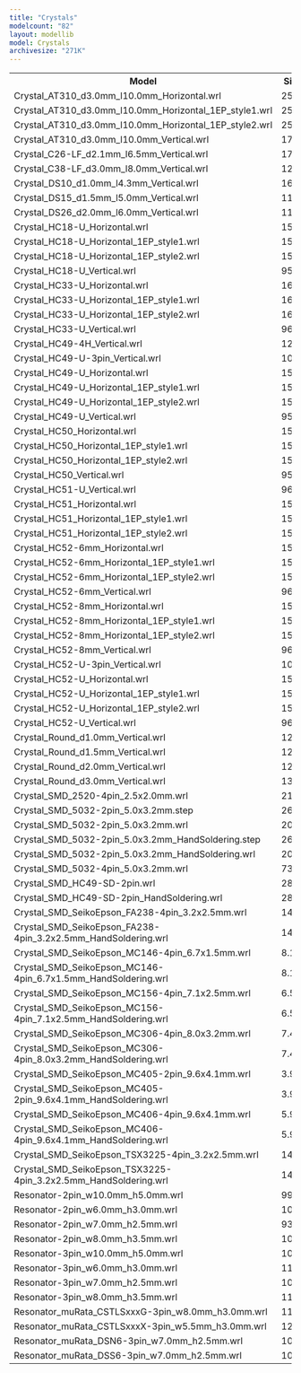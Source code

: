```yaml
---
title: "Crystals"
modelcount: "82"
layout: modellib
model: Crystals
archivesize: "271K"
---
```


<table><tr>
<th>Model</th>
<th>Size</th>
</tr>
<tr><td>Crystal_AT310_d3.0mm_l10.0mm_Horizontal.wrl</td><td>25K</td></tr>
<tr><td>Crystal_AT310_d3.0mm_l10.0mm_Horizontal_1EP_style1.wrl</td><td>25K</td></tr>
<tr><td>Crystal_AT310_d3.0mm_l10.0mm_Horizontal_1EP_style2.wrl</td><td>25K</td></tr>
<tr><td>Crystal_AT310_d3.0mm_l10.0mm_Vertical.wrl</td><td>173K</td></tr>
<tr><td>Crystal_C26-LF_d2.1mm_l6.5mm_Vertical.wrl</td><td>172K</td></tr>
<tr><td>Crystal_C38-LF_d3.0mm_l8.0mm_Vertical.wrl</td><td>126K</td></tr>
<tr><td>Crystal_DS10_d1.0mm_l4.3mm_Vertical.wrl</td><td>165K</td></tr>
<tr><td>Crystal_DS15_d1.5mm_l5.0mm_Vertical.wrl</td><td>114K</td></tr>
<tr><td>Crystal_DS26_d2.0mm_l6.0mm_Vertical.wrl</td><td>110K</td></tr>
<tr><td>Crystal_HC18-U_Horizontal.wrl</td><td>158K</td></tr>
<tr><td>Crystal_HC18-U_Horizontal_1EP_style1.wrl</td><td>158K</td></tr>
<tr><td>Crystal_HC18-U_Horizontal_1EP_style2.wrl</td><td>158K</td></tr>
<tr><td>Crystal_HC18-U_Vertical.wrl</td><td>95K</td></tr>
<tr><td>Crystal_HC33-U_Horizontal.wrl</td><td>165K</td></tr>
<tr><td>Crystal_HC33-U_Horizontal_1EP_style1.wrl</td><td>165K</td></tr>
<tr><td>Crystal_HC33-U_Horizontal_1EP_style2.wrl</td><td>165K</td></tr>
<tr><td>Crystal_HC33-U_Vertical.wrl</td><td>96K</td></tr>
<tr><td>Crystal_HC49-4H_Vertical.wrl</td><td>122K</td></tr>
<tr><td>Crystal_HC49-U-3pin_Vertical.wrl</td><td>105K</td></tr>
<tr><td>Crystal_HC49-U_Horizontal.wrl</td><td>158K</td></tr>
<tr><td>Crystal_HC49-U_Horizontal_1EP_style1.wrl</td><td>158K</td></tr>
<tr><td>Crystal_HC49-U_Horizontal_1EP_style2.wrl</td><td>158K</td></tr>
<tr><td>Crystal_HC49-U_Vertical.wrl</td><td>95K</td></tr>
<tr><td>Crystal_HC50_Horizontal.wrl</td><td>157K</td></tr>
<tr><td>Crystal_HC50_Horizontal_1EP_style1.wrl</td><td>157K</td></tr>
<tr><td>Crystal_HC50_Horizontal_1EP_style2.wrl</td><td>157K</td></tr>
<tr><td>Crystal_HC50_Vertical.wrl</td><td>95K</td></tr>
<tr><td>Crystal_HC51-U_Vertical.wrl</td><td>96K</td></tr>
<tr><td>Crystal_HC51_Horizontal.wrl</td><td>158K</td></tr>
<tr><td>Crystal_HC51_Horizontal_1EP_style1.wrl</td><td>158K</td></tr>
<tr><td>Crystal_HC51_Horizontal_1EP_style2.wrl</td><td>158K</td></tr>
<tr><td>Crystal_HC52-6mm_Horizontal.wrl</td><td>158K</td></tr>
<tr><td>Crystal_HC52-6mm_Horizontal_1EP_style1.wrl</td><td>158K</td></tr>
<tr><td>Crystal_HC52-6mm_Horizontal_1EP_style2.wrl</td><td>158K</td></tr>
<tr><td>Crystal_HC52-6mm_Vertical.wrl</td><td>96K</td></tr>
<tr><td>Crystal_HC52-8mm_Horizontal.wrl</td><td>158K</td></tr>
<tr><td>Crystal_HC52-8mm_Horizontal_1EP_style1.wrl</td><td>158K</td></tr>
<tr><td>Crystal_HC52-8mm_Horizontal_1EP_style2.wrl</td><td>158K</td></tr>
<tr><td>Crystal_HC52-8mm_Vertical.wrl</td><td>96K</td></tr>
<tr><td>Crystal_HC52-U-3pin_Vertical.wrl</td><td>107K</td></tr>
<tr><td>Crystal_HC52-U_Horizontal.wrl</td><td>158K</td></tr>
<tr><td>Crystal_HC52-U_Horizontal_1EP_style1.wrl</td><td>158K</td></tr>
<tr><td>Crystal_HC52-U_Horizontal_1EP_style2.wrl</td><td>158K</td></tr>
<tr><td>Crystal_HC52-U_Vertical.wrl</td><td>96K</td></tr>
<tr><td>Crystal_Round_d1.0mm_Vertical.wrl</td><td>125K</td></tr>
<tr><td>Crystal_Round_d1.5mm_Vertical.wrl</td><td>128K</td></tr>
<tr><td>Crystal_Round_d2.0mm_Vertical.wrl</td><td>128K</td></tr>
<tr><td>Crystal_Round_d3.0mm_Vertical.wrl</td><td>138K</td></tr>
<tr><td>Crystal_SMD_2520-4pin_2.5x2.0mm.wrl</td><td>214K</td></tr>
<tr><td>Crystal_SMD_5032-2pin_5.0x3.2mm.step</td><td>268K</td></tr>
<tr><td>Crystal_SMD_5032-2pin_5.0x3.2mm.wrl</td><td>202K</td></tr>
<tr><td>Crystal_SMD_5032-2pin_5.0x3.2mm_HandSoldering.step</td><td>268K</td></tr>
<tr><td>Crystal_SMD_5032-2pin_5.0x3.2mm_HandSoldering.wrl</td><td>202K</td></tr>
<tr><td>Crystal_SMD_5032-4pin_5.0x3.2mm.wrl</td><td>73K</td></tr>
<tr><td>Crystal_SMD_HC49-SD-2pin.wrl</td><td>28K</td></tr>
<tr><td>Crystal_SMD_HC49-SD-2pin_HandSoldering.wrl</td><td>28K</td></tr>
<tr><td>Crystal_SMD_SeikoEpson_FA238-4pin_3.2x2.5mm.wrl</td><td>14K</td></tr>
<tr><td>Crystal_SMD_SeikoEpson_FA238-4pin_3.2x2.5mm_HandSoldering.wrl</td><td>14K</td></tr>
<tr><td>Crystal_SMD_SeikoEpson_MC146-4pin_6.7x1.5mm.wrl</td><td>8.1K</td></tr>
<tr><td>Crystal_SMD_SeikoEpson_MC146-4pin_6.7x1.5mm_HandSoldering.wrl</td><td>8.1K</td></tr>
<tr><td>Crystal_SMD_SeikoEpson_MC156-4pin_7.1x2.5mm.wrl</td><td>6.5K</td></tr>
<tr><td>Crystal_SMD_SeikoEpson_MC156-4pin_7.1x2.5mm_HandSoldering.wrl</td><td>6.5K</td></tr>
<tr><td>Crystal_SMD_SeikoEpson_MC306-4pin_8.0x3.2mm.wrl</td><td>7.4K</td></tr>
<tr><td>Crystal_SMD_SeikoEpson_MC306-4pin_8.0x3.2mm_HandSoldering.wrl</td><td>7.4K</td></tr>
<tr><td>Crystal_SMD_SeikoEpson_MC405-2pin_9.6x4.1mm.wrl</td><td>3.9K</td></tr>
<tr><td>Crystal_SMD_SeikoEpson_MC405-2pin_9.6x4.1mm_HandSoldering.wrl</td><td>3.9K</td></tr>
<tr><td>Crystal_SMD_SeikoEpson_MC406-4pin_9.6x4.1mm.wrl</td><td>5.9K</td></tr>
<tr><td>Crystal_SMD_SeikoEpson_MC406-4pin_9.6x4.1mm_HandSoldering.wrl</td><td>5.9K</td></tr>
<tr><td>Crystal_SMD_SeikoEpson_TSX3225-4pin_3.2x2.5mm.wrl</td><td>14K</td></tr>
<tr><td>Crystal_SMD_SeikoEpson_TSX3225-4pin_3.2x2.5mm_HandSoldering.wrl</td><td>14K</td></tr>
<tr><td>Resonator-2pin_w10.0mm_h5.0mm.wrl</td><td>99K</td></tr>
<tr><td>Resonator-2pin_w6.0mm_h3.0mm.wrl</td><td>100K</td></tr>
<tr><td>Resonator-2pin_w7.0mm_h2.5mm.wrl</td><td>93K</td></tr>
<tr><td>Resonator-2pin_w8.0mm_h3.5mm.wrl</td><td>100K</td></tr>
<tr><td>Resonator-3pin_w10.0mm_h5.0mm.wrl</td><td>109K</td></tr>
<tr><td>Resonator-3pin_w6.0mm_h3.0mm.wrl</td><td>110K</td></tr>
<tr><td>Resonator-3pin_w7.0mm_h2.5mm.wrl</td><td>103K</td></tr>
<tr><td>Resonator-3pin_w8.0mm_h3.5mm.wrl</td><td>110K</td></tr>
<tr><td>Resonator_muRata_CSTLSxxxG-3pin_w8.0mm_h3.0mm.wrl</td><td>111K</td></tr>
<tr><td>Resonator_muRata_CSTLSxxxX-3pin_w5.5mm_h3.0mm.wrl</td><td>121K</td></tr>
<tr><td>Resonator_muRata_DSN6-3pin_w7.0mm_h2.5mm.wrl</td><td>106K</td></tr>
<tr><td>Resonator_muRata_DSS6-3pin_w7.0mm_h2.5mm.wrl</td><td>106K</td></tr>
